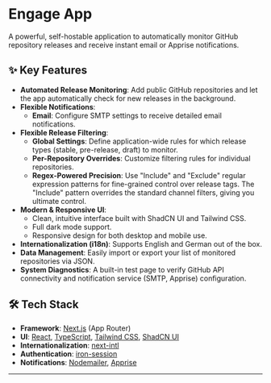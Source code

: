 # Engage App

A powerful, self-hostable application to automatically monitor GitHub repository releases and receive instant email or Apprise notifications. 
## ✨ Key Features

- **Automated Release Monitoring**: Add public GitHub repositories and let the app automatically check for new releases in the background.
- **Flexible Notifications**:
  - **Email**: Configure SMTP settings to receive detailed email notifications.
- **Flexible Release Filtering**:
    - **Global Settings**: Define application-wide rules for which release types (stable, pre-release, draft) to monitor.
    - **Per-Repository Overrides**: Customize filtering rules for individual repositories.
    - **Regex-Powered Precision**: Use "Include" and "Exclude" regular expression patterns for fine-grained control over release tags. The "Include" pattern overrides the standard channel filters, giving you ultimate control.
- **Modern & Responsive UI**:
    - Clean, intuitive interface built with ShadCN UI and Tailwind CSS.
    - Full dark mode support.
    - Responsive design for both desktop and mobile use.
- **Internationalization (i18n)**: Supports English and German out of the box.
- **Data Management**: Easily import or export your list of monitored repositories via JSON.
- **System Diagnostics**: A built-in test page to verify GitHub API connectivity and notification service (SMTP, Apprise) configuration.


## 🛠️ Tech Stack

- **Framework**: [Next.js](https://nextjs.org/) (App Router)
- **UI**: [React](https://react.dev/), [TypeScript](https://www.typescriptlang.org/), [Tailwind CSS](https://tailwindcss.com/), [ShadCN UI](https://ui.shadcn.com/)
- **Internationalization**: [next-intl](https://next-intl.dev/)
- **Authentication**: [iron-session](https://github.com/vvo/iron-session)
- **Notifications**: [Nodemailer](https://nodemailer.com/), [Apprise](https://github.com/caronc/apprise)

---
